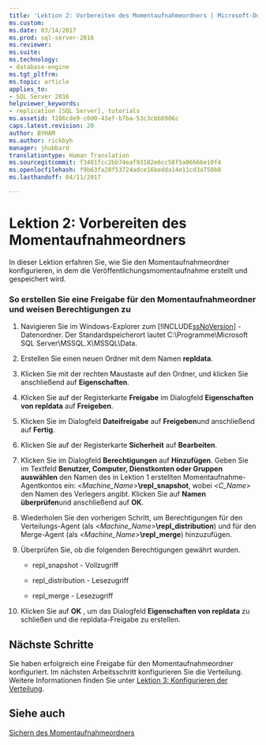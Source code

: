 ```yaml
---
title: 'Lektion 2: Vorbereiten des Momentaufnahmeordners | Microsoft-Dokumentation'
ms.custom: 
ms.date: 03/14/2017
ms.prod: sql-server-2016
ms.reviewer: 
ms.suite: 
ms.technology:
- database-engine
ms.tgt_pltfrm: 
ms.topic: article
applies_to:
- SQL Server 2016
helpviewer_keywords:
- replication [SQL Server], tutorials
ms.assetid: f286cde9-c0d0-43ef-b7ba-53c3cbb8906c
caps.latest.revision: 20
author: BYHAM
ms.author: rickbyh
manager: jhubbard
translationtype: Human Translation
ms.sourcegitcommit: f3481fcc2bb74eaf93182e6cc58f5a06666e10f4
ms.openlocfilehash: f9b63fa28f53724adce16bedda14e11cd3a750b8
ms.lasthandoff: 04/11/2017

---
```

# <a name="lesson-2-preparing-the-snapshot-folder"></a>Lektion 2: Vorbereiten des Momentaufnahmeordners
In dieser Lektion erfahren Sie, wie Sie den Momentaufnahmeordner konfigurieren, in dem die Veröffentlichungsmomentaufnahme erstellt und gespeichert wird.  
  
### <a name="to-create-a-share-for-the-snapshot-folder-and-assign-permissions"></a>So erstellen Sie eine Freigabe für den Momentaufnahmeordner und weisen Berechtigungen zu  
  
1.  Navigieren Sie im Windows-Explorer zum [!INCLUDE[ssNoVersion](../../includes/ssnoversion-md.md)] -Datenordner. Der Standardspeicherort lautet C:\Programme\Microsoft SQL Server\MSSQL.X\MSSQL\Data.  
  
2.  Erstellen Sie einen neuen Ordner mit dem Namen **repldata**.  
  
3.  Klicken Sie mit der rechten Maustaste auf den Ordner, und klicken Sie anschließend auf **Eigenschaften**.  
  
4.  Klicken Sie auf der Registerkarte **Freigabe** im Dialogfeld **Eigenschaften von repldata** auf **Freigeben**.  
  
5.  Klicken Sie im Dialogfeld **Dateifreigabe** auf **Freigeben**und anschließend auf **Fertig**.  
  
6.  Klicken Sie auf der Registerkarte **Sicherheit** auf **Bearbeiten**.  
  
7.  Klicken Sie im Dialogfeld **Berechtigungen** auf **Hinzufügen**. Geben Sie im Textfeld **Benutzer, Computer, Dienstkonten oder Gruppen auswählen** den Namen des in Lektion 1 erstellten Momentaufnahme-Agentkontos ein: \<*Machine_Name>***\repl_snapshot**, wobei \<*C_Name>* den Namen des Verlegers angibt. Klicken Sie auf **Namen überprüfen**und anschließend auf **OK**.  
  
8.  Wiederholen Sie den vorherigen Schritt, um Berechtigungen für den Verteilungs-Agent (als \<*Machine_Name>***\repl_distribution**) und für den Merge-Agent (als \<*Machine_Name>***\repl_merge**) hinzuzufügen.  
  
9. Überprüfen Sie, ob die folgenden Berechtigungen gewährt wurden.  
  
    -   repl_snapshot - Vollzugriff  
  
    -   repl_distribution - Lesezugriff  
  
    -   repl_merge - Lesezugriff  
  
10. Klicken Sie auf **OK** , um das Dialogfeld **Eigenschaften von repldata** zu schließen und die repldata-Freigabe zu erstellen.  
  
## <a name="next-steps"></a>Nächste Schritte  
Sie haben erfolgreich eine Freigabe für den Momentaufnahmeordner konfiguriert. Im nächsten Arbeitsschritt konfigurieren Sie die Verteilung. Weitere Informationen finden Sie unter [Lektion 3: Konfigurieren der Verteilung](../../relational-databases/replication/lesson-3-configuring-distribution.md).  
  
## <a name="see-also"></a>Siehe auch  
[Sichern des Momentaufnahmeordners](../../relational-databases/replication/security/secure-the-snapshot-folder.md)  
  
  
  

